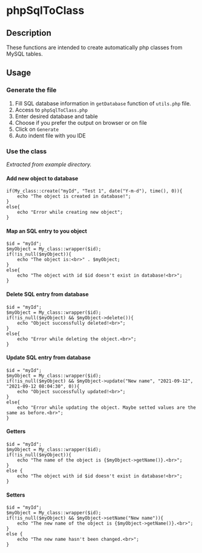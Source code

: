 # phpSqlToClass

## Description
These functions are intended to create automatically php classes from MySQL tables.

## Usage
### Generate the file
1. Fill SQL database information in `getDatabase` function of `utils.php` file.
2. Access to `phpSqlToClass.php`
3. Enter desired database and table
4. Choose if you prefer the output on browser or on file
5. Click on `Generate`
6. Auto indent file with you IDE

### Use the class
*Extracted from example directory.* 
#### Add new object to database
```
if(My_class::create("myId", "Test 1", date("Y-m-d"), time(), 0)){
    echo "The object is created in database!";
}
else{
    echo "Error while creating new object";
}
```

#### Map an SQL entry to you object
```
$id = "myId";
$myObject = My_class::wrapper($id);
if(!is_null($myObject)){
    echo "The object is:<br>" . $myObject;
}
else{
    echo "The object with id $id doesn't exist in database!<br>";
}
```

#### Delete SQL entry from database
```
$id = "myId";
$myObject = My_class::wrapper($id);
if(!is_null($myObject) && $myObject->delete()){
    echo "Object successfully deleted!<br>";
}
else{
    echo "Error while deleting the object.<br>";
}
```

#### Update SQL entry from database
```
$id = "myId";
$myObject = My_class::wrapper($id);
if(!is_null($myObject) && $myObject->update("New name", "2021-09-12", "2021-09-12 08:04:30", 0)){
    echo "Object successfully updated!<br>";
}
else{
    echo "Error while updating the object. Maybe setted values are the same as before.<br>";
}
```

#### Getters
```
$id = "myId";
$myObject = My_class::wrapper($id);
if(!is_null($myObject)){
    echo "The name of the object is {$myObject->getName()}.<br>";
}
else {
    echo "The object with id $id doesn't exist in database!<br>";
}
```

#### Setters
```
$id = "myId";
$myObject = My_class::wrapper($id);
if(!is_null($myObject) && $myObject->setName("New name")){
    echo "The new name of the object is {$myObject->getName()}.<br>";
}
else {
    echo "The new name hasn't been changed.<br>";
}
```
